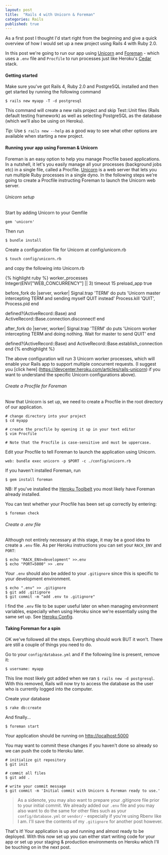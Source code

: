 ```yaml
---
layout: post
title:  "Rails 4 with Unicorn & Foreman"
categories: Rails
published: true
---
```


As a first post I thought I'd start right from the beginning and give a quick overview of how I would set up a new project using Rails 4 with Ruby 2.0.

In this post we're going to run our app using [Unicorn](https://devcenter.heroku.com/articles/rails-unicorn) and [Foreman](https://github.com/ddollar/foreman) - which uses a `.env` file and `Procfile` to run processes just like Heroku's [Cedar](https://devcenter.heroku.com/articles/cedar/) stack.

#### Getting started

Make sure you've got Rails 4, Ruby 2.0 and PostgreSQL installed and then get started by running the following command

    $ rails new myapp -T -d postgresql

This command will create a new rails project and skip Test::Unit files (Rails default testing framework) as well as selecting PostgreSQL as the database (which we'll also be using on Heroku).

*Tip:* Use `$ rails new --help` as a good way to see what other options are available when starting a new project.

#### Running your app using Foreman & Unicorn

Foreman is an easy option to help you manage Procfile based applications. In
a nutshell, it let's you easily manage all your processes (background jobs etc)
in a single file, called a Procfile. [Unicorn](https://devcenter.heroku.com/articles/rails-unicorn) is a web server that lets you run multiple Ruby processes in a single dyno. In the following steps we're going to create a Procfile instructing Foreman to launch the Unicorn web server.

###### Unicorn setup

Start by adding Unicorn to your Gemfile

    gem 'unicorn'

Then run

    $ bundle install

Create a configuration file for Unicorn at config/unicorn.rb

    $ touch config/unicorn.rb

and copy the following into Unicorn.rb

{% highlight ruby %}
worker_processes Integer(ENV["WEB_CONCURRENCY"] || 3)
timeout 15
preload_app true

before_fork do |server, worker|
  Signal.trap 'TERM' do
    puts 'Unicorn master intercepting TERM and sending myself QUIT instead'
    Process.kill 'QUIT', Process.pid
  end

  defined?(ActiveRecord::Base) and
    ActiveRecord::Base.connection.disconnect!
end

after_fork do |server, worker|
  Signal.trap 'TERM' do
    puts 'Unicorn worker intercepting TERM and doing nothing. Wait for master to
send QUIT'
  end

  defined?(ActiveRecord::Base) and
    ActiveRecord::Base.establish_connection
end 
{% endhighlight %}

The above configuration will run 3 Unicorn
worker processes, which will enable your Rails app to support multiple concurrent
requests. (I suggest you [click here]
(https://devcenter.heroku.com/articles/rails-unicorn) if you want to understand
the specific Unicorn configurations above).


###### Create a Procfile for Foreman

Now that Unicorn is set up, we need to create a Procfile in the root directory of our application.

    # change directory into your project
    $ cd myapp

    # create the procfile by opening it up in your text editor
    $ vim Procfile

    # Note that the Procfile is case-sensitive and must be uppercase.

Edit your Procfile to tell Foreman to launch the application
using Unicorn.

    web: bundle exec unicorn -p $PORT -c ./config/unicorn.rb

If you haven't installed Foreman, run 

    $ gem install foreman 

NB: If you've installed the [Heroku Toolbelt](https://toolbelt.heroku.com/) you most likely have Foreman
already installed.

You can test whether your Procfile has been set up correctly by entering:

    $ foreman check

###### Create a .env file

Although not entirely necessary at this stage, it may be a good idea to create a
`.env` file. As per Heroku instructions you can set your `RACK_ENV` and `PORT`:

    $ echo "RACK_ENV=development" >>.env
    $ echo "PORT=5000" >> .env

Your `.env` should also be added to your `.gitignore` since this is specific to
your development environment.

    $ echo ".env" >> .gitignore
    $ git add .gitignore
    $ git commit -m "add .env to .gitignore"

I find the `.env` file to be super useful later on when managing environment
variables, especially when using Heroku since we're essentially using the same
set up. See [Heroku Config](https://github.com/ddollar/heroku-config).

#### Taking Foreman for a spin

OK we've followed all the steps. Everything should work BUT it won't. There are
still a couple of things you need to do.

Go to your `config/database.yml` and if the following line is present, remove it:

    $ username: myapp

This line most likely got added when we ran `$ rails new -d postgresql`. With this removed, Rails will now try to access the database as the user who is currently logged
into the computer.

Create your database

    $ rake db:create

And finally...

    $ foreman start

Your application should be running on [http://localhost:5000](http://localhost:5000)


You may want to commit these changes if you haven't done so already so we
can push the code to Heroku later.

    # initialize git repository
    $ git init

    # commit all files
    $ git add .

    # write your commit message
    $ git commit -m 'Initial commit with Unicorn & Foreman ready to use.'

> As a sidenote, you may also want to prepare your .gitignore file prior to your
initial commit. We already added our `.env` file and you may also want to do the
same for other files such as your `config/database.yml` or `vendor/` -
especially if you're using Rbenv like I am. I'll save the contents of my `.gitignore` for another post however.


That's it! Your application is up and running and almost ready to be deployed. With
this now set up you can either start writing code for your app or set up your
staging & production environments on Heroku which I'll be touching on in the
next post.
